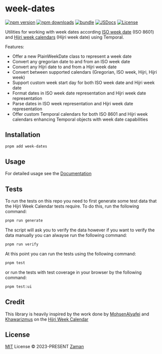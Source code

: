 # week-dates

[![npm version][npm-version-src]][npm-version-href]
[![npm downloads][npm-downloads-src]][npm-downloads-href]
[![bundle][bundle-src]][bundle-href]
[![JSDocs][jsdocs-src]][jsdocs-href]
[![License][license-src]][license-href]

Utilities for working with week dates according [ISO week date](https://en.wikipedia.org/wiki/ISO_week_date) (ISO 8601) and [Hijri week calendars](https://github.com/khawarizmus/hijri-week-calendar)  (Hijri week date) using Temporal.

Features:
- Offer a new PlainWeekDate class to represent a week date
- Convert any gregorian date to and from an ISO week date
- Convert any Hijri date to and from a Hijri week date
- Convert between supported calendars (Gregorian, ISO week, Hijri, Hijri week)
- Support custom week start day for both ISO week date and Hijri week date
- Format dates in ISO week date representation and Hijri week date representation
- Parse dates in ISO week representation and Hijri week date representation
- Offer custom Temporal calendars for both ISO 8601 and Hijri week calendars enhancing Temporal objects with week date capabilities

## Installation

```bash
pnpm add week-dates
```

## Usage

For detailed usage see the [Documentation]()

## Tests

To run the tests on this repo you need to first generate some test data that the Hijri Week Calendar tests require. To do this, run the following command:

```bash
pnpm run generate
```

The script will ask you to verify the data however if you want to verify the data manually you can alwayse run the following command:

```bash
pnpm run verify
```
At this point you can run the tests using the following command:

```bash
pnpm test
```

or run the tests with test coverage in your browser by the following command:

```bash
pnpm test:ui
```
## Credit

This library is heavily inspired by the work done by [MohsenAlyafei](https://github.com/MohsenAlyafei) and [Khawarizmus](https://github.com/khawarizmus) on the [Hijri Week Calendar](https://github.com/khawarizmus/hijri-week-calendar)

## License

[MIT](./LICENSE) License © 2023-PRESENT [Zaman](https://github.com/zamanapp)

<!-- Badges -->

[npm-version-src]: https://img.shields.io/npm/v/week-dates?style=flat&colorA=080f12&colorB=1fa669
[npm-version-href]: https://npmjs.com/package/week-dates
[npm-downloads-src]: https://img.shields.io/npm/dm/week-dates?style=flat&colorA=080f12&colorB=1fa669
[npm-downloads-href]: https://npmjs.com/package/week-dates
[bundle-src]: https://img.shields.io/bundlephobia/minzip/week-dates?style=flat&colorA=080f12&colorB=1fa669&label=minzip
[bundle-href]: https://bundlephobia.com/result?p=week-dates
[license-src]: https://img.shields.io/github/license/zamanapp/week-dates.svg?style=flat&colorA=080f12&colorB=1fa669
[license-href]: https://github.com/zamanapp/week-dates/blob/main/LICENSE
[jsdocs-src]: https://img.shields.io/badge/jsdocs-reference-080f12?style=flat&colorA=080f12&colorB=1fa669
[jsdocs-href]: https://www.jsdocs.io/package/week-dates

